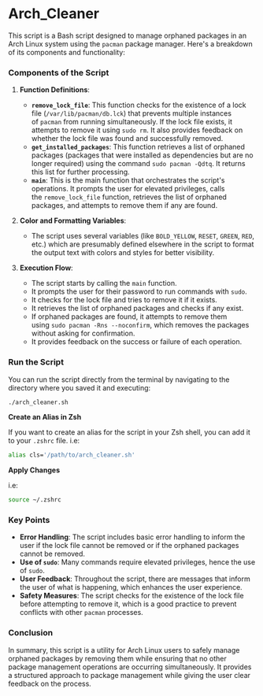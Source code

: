 # Arch_Cleaner

This script is a Bash script designed to manage orphaned packages in an Arch Linux system using the `pacman` package manager. Here's a breakdown of its components and functionality:

### Components of the Script

1. **Function Definitions**:
   
   - **`remove_lock_file`**: This function checks for the existence of a lock file (`/var/lib/pacman/db.lck`) that prevents multiple instances of `pacman` from running simultaneously. If the lock file exists, it attempts to remove it using `sudo rm`. It also provides feedback on whether the lock file was found and successfully removed.
   - **`get_installed_packages`**: This function retrieves a list of orphaned packages (packages that were installed as dependencies but are no longer required) using the command `sudo pacman -Qdtq`. It returns this list for further processing.
   - **`main`**: This is the main function that orchestrates the script's operations. It prompts the user for elevated privileges, calls the `remove_lock_file` function, retrieves the list of orphaned packages, and attempts to remove them if any are found.

2. **Color and Formatting Variables**:
   
   - The script uses several variables (like `BOLD_YELLOW`, `RESET`, `GREEN`, `RED`, etc.) which are presumably defined elsewhere in the script to format the output text with colors and styles for better visibility.

3. **Execution Flow**:
   
   - The script starts by calling the `main` function.
   - It prompts the user for their password to run commands with `sudo`.
   - It checks for the lock file and tries to remove it if it exists.
   - It retrieves the list of orphaned packages and checks if any exist.
   - If orphaned packages are found, it attempts to remove them using `sudo pacman -Rns --noconfirm`, which removes the packages without asking for confirmation.
   - It provides feedback on the success or failure of each operation. 

### Run the Script

You can run the script directly from the terminal by navigating to the directory where you saved it and executing:

```bash
./arch_cleaner.sh
```

**Create an Alias in Zsh**

If you want to create an alias for the script in your Zsh shell, you can add it to your `.zshrc` file. i.e:    

```bash
alias cls='/path/to/arch_cleaner.sh'
```

**Apply Changes**

i.e:

```bash
source ~/.zshrc
```

### Key Points

- **Error Handling**: The script includes basic error handling to inform the user if the lock file cannot be removed or if the orphaned packages cannot be removed.
- **Use of `sudo`**: Many commands require elevated privileges, hence the use of `sudo`.
- **User Feedback**: Throughout the script, there are messages that inform the user of what is happening, which enhances the user experience.
- **Safety Measures**: The script checks for the existence of the lock file before attempting to remove it, which is a good practice to prevent conflicts with other `pacman` processes.

### Conclusion

In summary, this script is a utility for Arch Linux users to safely manage orphaned packages by removing them while ensuring that no other package management operations are occurring simultaneously. It provides a structured approach to package management while giving the user clear feedback on the process.
